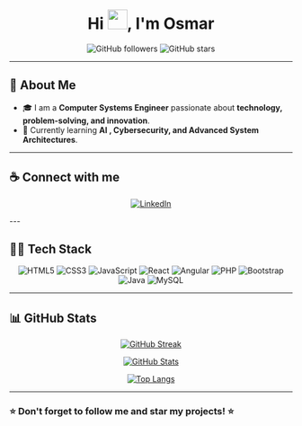 <h1 align="center">Hi <img src="https://media.giphy.com/media/hvRJCLFzcasrR4ia7z/giphy.gif" width="35">, I'm Osmar </h1>

<p align="center">
  <img src="https://img.shields.io/github/followers/osmarmtzz?style=social" alt="GitHub followers">
  <img src="https://img.shields.io/github/stars/osmarmtzz?style=social" alt="GitHub stars">
</p>

---

## 🚀 About Me

- 🎓 I am a **Computer Systems Engineer** passionate about **technology, problem-solving, and innovation**.
- 🌱 Currently learning **AI , Cybersecurity, and Advanced System Architectures**.

---

## ☕ Connect with me  

<p align="center">
  <a href="https://www.linkedin.com/in/osmar-enrique-martinez-lopez-b228822b6/" target="_blank">
    <img src="https://img.icons8.com/fluency/48/000000/linkedin.png" alt="LinkedIn">
  </a>
</p>
---

## 🧑‍💻 Tech Stack

<p align="center">
  <img src="https://img.icons8.com/color/48/html-5--v1.png" alt="HTML5"/>
  <img src="https://img.icons8.com/color/48/css3.png" alt="CSS3"/>
  <img src="https://img.icons8.com/color/48/javascript--v1.png" alt="JavaScript"/>
  <img src="https://img.icons8.com/color/48/react-native.png" alt="React"/>
  <img src="https://img.icons8.com/color/48/angularjs.png" alt="Angular"/>
  <img src="https://img.icons8.com/officel/48/php-logo.png" alt="PHP"/>
  <img src="https://img.icons8.com/color/48/bootstrap.png" alt="Bootstrap"/>
  <img src="https://img.icons8.com/color/48/java-coffee-cup-logo--v1.png" alt="Java"/>
  <img src="https://img.icons8.com/color/48/mysql-logo.png" alt="MySQL"/>
</p>

---

## 📊 GitHub Stats  

<p align="center">
  <a href="https://github.com/osmarmtzz/github-readme-stats">
    <img src="https://github-readme-streak-stats.herokuapp.com?user=osmarmtzz&theme=algolia" alt="GitHub Streak" />
  </a>
</p>

<p align="center">
  <a href="https://github.com/osmarmtzz/github-readme-stats">
    <img src="https://github-readme-stats.vercel.app/api?username=osmarmtzz&theme=algolia&show_icons=true" alt="GitHub Stats" />
  </a>
</p>

<p align="center">
  <a href="https://github.com/osmarmtzz/github-readme-stats">
    <img src="https://github-readme-stats.vercel.app/api/top-langs/?username=osmarmtzz&theme=algolia&layout=compact" alt="Top Langs" />
  </a>
</p>

---

### ⭐ Don't forget to follow me and star my projects! ⭐
